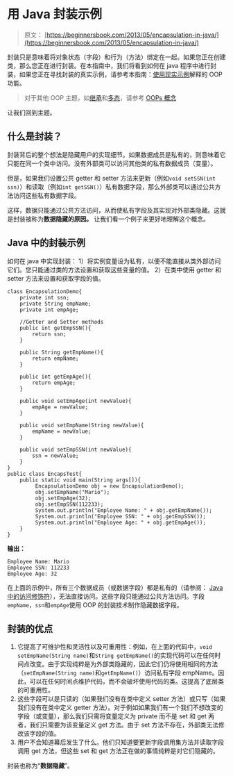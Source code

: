 # 用 Java 封装示例

> 原文： [https://beginnersbook.com/2013/05/encapsulation-in-java/](https://beginnersbook.com/2013/05/encapsulation-in-java/)

封装只是意味着将对象状态（字段）和行为（方法）绑定在一起。如果您正在创建类，那么您正在进行封装。在本指南中，我们将看到如何在 java 程序中进行封装，如果您正在寻找封装的真实示例，请参考本指南：[使用现实示例](https://beginnersbook.com/2013/03/oops-in-java-encapsulation-inheritance-polymorphism-abstraction/)解释的 OOP 功能。

> 对于其他 OOP 主题，如[继承](https://beginnersbook.com/2013/03/inheritance-in-java/)和[多态](https://beginnersbook.com/2013/03/polymorphism-in-java/)，请参考 [OOPs 概念](https://beginnersbook.com/2013/04/oops-concepts/)

让我们回到主题。

## 什么是封装？

封装背后的整个想法是隐藏用户的实现细节。如果数据成员是私有的，则意味着它只能在同一个类中访问。没有外部类可以访问其他类的私有数据成员（变量）。

但是，如果我们设置公共 getter 和 setter 方法来更新（例如`void setSSN(int ssn)`）和读取（例如`int getSSN()`）私有数据字段，那么外部类可以通过公共方法访问这些私有数据字段。

这样，数据只能通过公共方法访问，从而使私有字段及其实现对外部类隐藏。这就是封装被称为**数据隐藏的原因。** 让我们看一个例子来更好地理解这个概念。

## Java 中的封装示例

如何在 java 中实现封装：
1）将实例变量设为私有，以便不能直接从类外部访问它们。您只能通过类的方法设置和获取这些变量的值。
2）在类中使用 getter 和 setter 方法来设置和获取字段的值。

```
class EncapsulationDemo{
    private int ssn;
    private String empName;
    private int empAge;

    //Getter and Setter methods
    public int getEmpSSN(){
        return ssn;
    }

    public String getEmpName(){
        return empName;
    }

    public int getEmpAge(){
        return empAge;
    }

    public void setEmpAge(int newValue){
        empAge = newValue;
    }

    public void setEmpName(String newValue){
        empName = newValue;
    }

    public void setEmpSSN(int newValue){
        ssn = newValue;
    }
}
public class EncapsTest{
    public static void main(String args[]){
         EncapsulationDemo obj = new EncapsulationDemo();
         obj.setEmpName("Mario");
         obj.setEmpAge(32);
         obj.setEmpSSN(112233);
         System.out.println("Employee Name: " + obj.getEmpName());
         System.out.println("Employee SSN: " + obj.getEmpSSN());
         System.out.println("Employee Age: " + obj.getEmpAge());
    } 
}
```

**输出：**

```
Employee Name: Mario
Employee SSN: 112233
Employee Age: 32
```

在上面的示例中，所有三个数据成员（或数据字段）都是私有的（请参阅： [Java 中的访问修饰符](https://beginnersbook.com/2013/05/java-access-modifiers/)），无法直接访问。这些字段只能通过公共方法访问。字段`empName`，`ssn`和`empAge`使用 OOP 的封装技术制作隐藏数据字段。

## 封装的优点

1.  它提高了可维护性和灵活性以及可重用性：例如，在上面的代码中，`void setEmpName(String name)`和`String getEmpName()`的实现代码可以在任何时间点改变。由于实现纯粹是为外部类隐藏的，因此它们仍将使用相同的方法（`setEmpName(String name)`和`getEmpName()`）访问私有字段 empName。因此，可以在任何时间点维护代码，而不会破坏使用代码的类。这提高了底层类的可重用性。
2.  这些字段可以是只读的（如果我们没有在类中定义 setter 方法）或只写（如果我们没有在类中定义 getter 方法）。对于例如如果我们有一个我们不想改变的字段（或变量），那么我们只需将变量定义为 private 而不是 set 和 get 两者，我们只需要为该变量定义 get 方法。由于 set 方法不存在，外部类无法修改该字段的值。
3.  用户不会知道幕后发生了什么。他们只知道要更新字段调用集方法并读取字段调用 get 方法，但这些 set 和 get 方法正在做的事情纯粹是对它们隐藏的。

封装也称为“**数据隐藏**”。